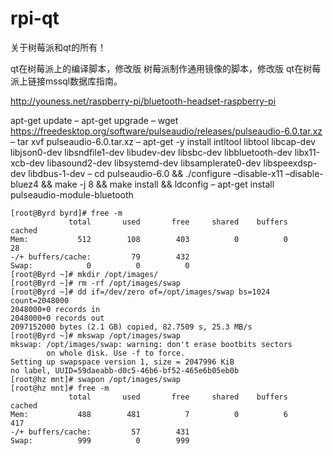 # rpi-qt
关于树莓派和qt的所有！

qt在树莓派上的编译脚本，修改版
树莓派制作通用镜像的脚本，修改版
qt在树莓派上链接mssql数据库指南。

http://youness.net/raspberry-pi/bluetooth-headset-raspberry-pi

apt-get update
– apt-get upgrade
– wget https://freedesktop.org/software/pulseaudio/releases/pulseaudio-6.0.tar.xz
– tar xvf pulseaudio-6.0.tar.xz
– apt-get -y install intltool libtool libcap-dev libjson0-dev libsndfile1-dev libudev-dev libsbc-dev libbluetooth-dev libx11-xcb-dev libasound2-dev libsystemd-dev libsamplerate0-dev libspeexdsp-dev libdbus-1-dev
– cd pulseaudio-6.0 && ./configure –disable-x11 –disable-bluez4 && make -j 8 && make install && ldconfig
– apt-get install pulseaudio-module-bluetooth


    [root@Byrd byrd]# free -m  
                 total       used       free     shared    buffers     cached  
    Mem:           512        108        403          0          0         28  
    -/+ buffers/cache:         79        432  
    Swap:            0          0          0  
    [root@Byrd ~]# mkdir /opt/images/  
    [root@Byrd ~]# rm -rf /opt/images/swap  
    [root@Byrd ~]# dd if=/dev/zero of=/opt/images/swap bs=1024 count=2048000  
    2048000+0 records in  
    2048000+0 records out  
    2097152000 bytes (2.1 GB) copied, 82.7509 s, 25.3 MB/s  
    [root@Byrd ~]# mkswap /opt/images/swap  
    mkswap: /opt/images/swap: warning: don't erase bootbits sectors  
            on whole disk. Use -f to force.  
    Setting up swapspace version 1, size = 2047996 KiB  
    no label, UUID=59daeabb-d0c5-46b6-bf52-465e6b05eb0b  
    [root@hz mnt]# swapon /opt/images/swap  
    [root@hz mnt]# free -m  
                 total       used       free     shared    buffers     cached  
    Mem:           488        481          7          0          6        417  
    -/+ buffers/cache:         57        431  
    Swap:          999          0        999  
